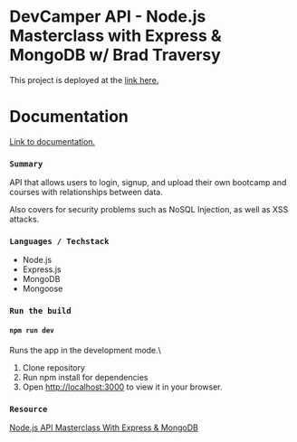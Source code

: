 
# DevCamper API - Node.js Masterclass with Express & MongoDB w/ Brad Traversy

This project is deployed at the [link here.](https://shelfie-takuyatoyokawa.vercel.app/)

# Documentation
[Link to documentation.](https://documenter.getpostman.com/view/21556195/2s8YYFridV)

### `Summary`

API that allows users to login, signup, and upload their own bootcamp and courses with relationships between data.

Also covers for security problems such as NoSQL Injection, as well as XSS attacks.

### `Languages / Techstack`

- Node.js
- Express.js
- MongoDB
- Mongoose

### `Run the build`

#### `npm run dev`
Runs the app in the development mode.\
1. Clone repository
2. Run npm install for dependencies
2. Open [http://localhost:3000](http://localhost:5000) to view it in your browser.

### `Resource`
[Node.js API Masterclass With Express & MongoDB](https://www.udemy.com/course/nodejs-api-masterclass/)
